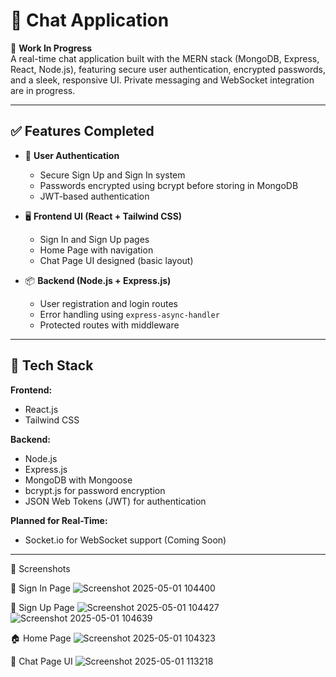 # 💬 Chat Application

🚧 **Work In Progress**  
A real-time chat application built with the MERN stack (MongoDB, Express, React, Node.js), featuring secure user authentication, encrypted passwords, and a sleek, responsive UI. Private messaging and WebSocket integration are in progress.

---

## ✅ Features Completed

- 🔐 **User Authentication**  
  - Secure Sign Up and Sign In system  
  - Passwords encrypted using bcrypt before storing in MongoDB  
  - JWT-based authentication

- 🖥️ **Frontend UI (React + Tailwind CSS)**  
  - Sign In and Sign Up pages  
  - Home Page with navigation  
  - Chat Page UI designed (basic layout)

- 📦 **Backend (Node.js + Express.js)**  
  - User registration and login routes  
  - Error handling using `express-async-handler`  
  - Protected routes with middleware

---

## 🧠 Tech Stack

**Frontend:**  
- React.js  
- Tailwind CSS  

**Backend:**  
- Node.js  
- Express.js  
- MongoDB with Mongoose  
- bcrypt.js for password encryption  
- JSON Web Tokens (JWT) for authentication  

**Planned for Real-Time:**  
- Socket.io for WebSocket support (Coming Soon)

---

📸 Screenshots

🔐 Sign In Page
![Screenshot 2025-05-01 104400](https://github.com/user-attachments/assets/c2710340-2397-4f7a-b358-5adbce86f089)


📝 Sign Up Page
![Screenshot 2025-05-01 104427](https://github.com/user-attachments/assets/35371eb9-c7d5-4eea-ab36-ede48a05cec8)
![Screenshot 2025-05-01 104639](https://github.com/user-attachments/assets/9444d567-eb6b-4e89-a91b-2d42bf8d8357)


🏠 Home Page
![Screenshot 2025-05-01 104323](https://github.com/user-attachments/assets/c3ce2a20-3561-4437-bdc2-9e371aae3599)


💬 Chat Page UI
![Screenshot 2025-05-01 113218](https://github.com/user-attachments/assets/6de33f0d-7aa7-48a5-b7e0-a9cd538e0f1d)


